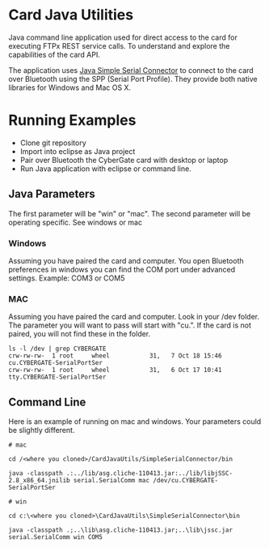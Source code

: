 # Card Java Utilities

Java command line application used for direct access to the card for executing FTPx REST service calls.  To understand and explore the capabilities of the card API.

The application uses [Java Simple Serial Connector](https://github.com/scream3r/java-simple-serial-connector) to connect to the card over Bluetooth using the SPP (Serial Port Profile).  They provide both native libraries for Windows and Mac OS X.

# Running Examples
- Clone git repository
- Import into eclipse as Java project
- Pair over Bluetooth the CyberGate card with desktop or laptop
- Run Java application with eclipse or command line.

## Java Parameters

The first parameter will be "win" or "mac".  The second parameter will be operating specific.  See windows or mac

### Windows

Assuming you have paired the card and computer.  You open Bluetooth preferences in windows you can find the COM port under advanced settings.  Example: COM3 or COM5

### MAC

Assuming you have paired the card and computer.  Look in your /dev folder.  The parameter you will want to pass will start with "cu.".  If the card is not paired, you will not find these in the folder.

```
ls -l /dev | grep CYBERGATE
crw-rw-rw-  1 root     wheel           31,   7 Oct 18 15:46 cu.CYBERGATE-SerialPortSer
crw-rw-rw-  1 root     wheel           31,   6 Oct 17 10:41 tty.CYBERGATE-SerialPortSer
```

## Command Line

Here is an example of running on mac and windows.  Your parameters could be slightly different. 

```
# mac

cd /<where you cloned>/CardJavaUtils/SimpleSerialConnector/bin

java -classpath .:../lib/asg.cliche-110413.jar:../lib/libjSSC-2.8_x86_64.jnilib serial.SerialComm mac /dev/cu.CYBERGATE-SerialPortSer

# win

cd c:\<where you cloned>\CardJavaUtils\SimpleSerialConnector\bin

java -classpath .;..\lib\asg.cliche-110413.jar;..\lib\jssc.jar serial.SerialComm win COM5
```
